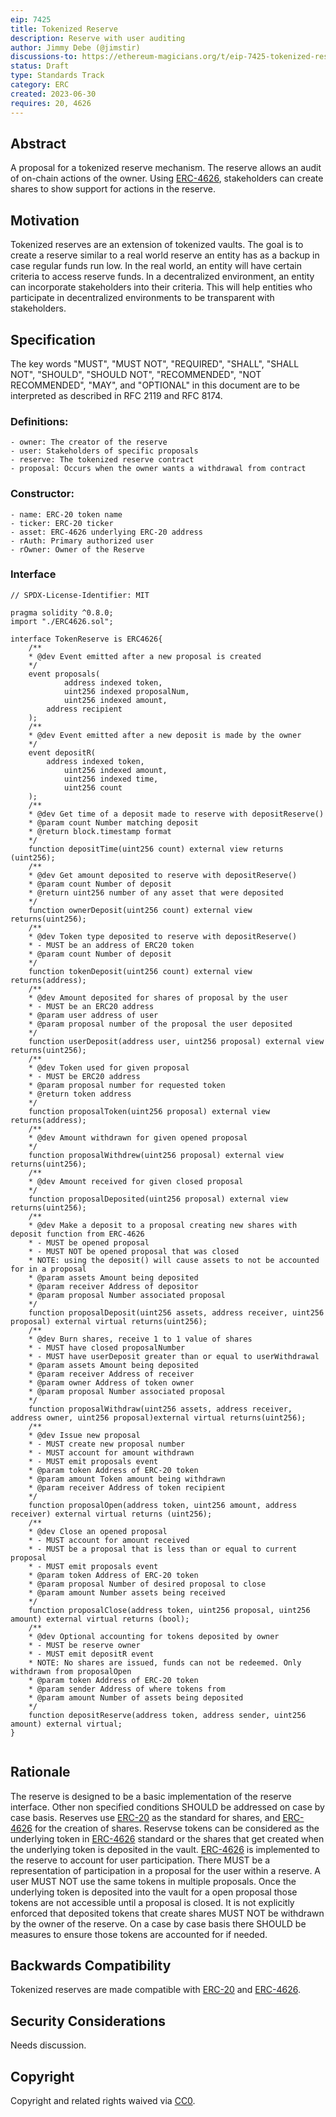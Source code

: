```yaml
---
eip: 7425
title: Tokenized Reserve
description: Reserve with user auditing
author: Jimmy Debe (@jimstir)
discussions-to: https://ethereum-magicians.org/t/eip-7425-tokenized-reserve/15297
status: Draft
type: Standards Track
category: ERC
created: 2023-06-30
requires: 20, 4626
---
```


## Abstract

A proposal for a tokenized reserve mechanism. The reserve allows an audit of on-chain actions of the owner. Using [ERC-4626](../EIPS/eip-4626.md), stakeholders can create shares to show support for actions in the reserve.

## Motivation

Tokenized reserves are an extension of tokenized vaults. The goal is to create a reserve similar to a real world reserve an entity has as a backup in case regular funds run low. In the real world, an entity will have certain criteria to access reserve funds. In a decentralized environment, an entity can incorporate stakeholders into their criteria. This will help entities who participate in decentralized environments to be transparent with stakeholders.

## Specification

The key words "MUST", "MUST NOT", "REQUIRED", "SHALL", "SHALL NOT", "SHOULD", "SHOULD NOT", "RECOMMENDED", "NOT RECOMMENDED", "MAY", and "OPTIONAL" in this document are to be interpreted as described in RFC 2119 and RFC 8174.

### Definitions:

	- owner: The creator of the reserve
	- user: Stakeholders of specific proposals
	- reserve: The tokenized reserve contract
	- proposal: Occurs when the owner wants a withdrawal from contract
 
### Constructor:
 
 	- name: ERC-20 token name
  	- ticker: ERC-20 ticker
   	- asset: ERC-4626 underlying ERC-20 address
	- rAuth: Primary authorized user
	- rOwner: Owner of the Reserve
 
### Interface
    
```solidity
// SPDX-License-Identifier: MIT

pragma solidity ^0.8.0;
import "./ERC4626.sol";
    
interface TokenReserve is ERC4626{
	/**
	* @dev Event emitted after a new proposal is created
	*/
	event proposals(
	    	address indexed token,
	    	uint256 indexed proposalNum,
	    	uint256 indexed amount,
		address recipient
	);
	/**
	* @dev Event emitted after a new deposit is made by the owner
	*/
	event depositR(
		address indexed token,
	    	uint256 indexed amount,
	    	uint256 indexed time,
	    	uint256 count
	);
	/** 
	* @dev Get time of a deposit made to reserve with depositReserve()
	* @param count Number matching deposit
	* @return block.timestamp format
	*/
	function depositTime(uint256 count) external view returns (uint256);
	/** 
	* @dev Get amount deposited to reserve with depositReserve() 
	* @param count Number of deposit
	* @return uint256 number of any asset that were deposited
	*/
	function ownerDeposit(uint256 count) external view returns(uint256);
	/**
	* @dev Token type deposited to reserve with depositReserve()
	* - MUST be an address of ERC20 token
	* @param count Number of deposit
	*/
	function tokenDeposit(uint256 count) external view returns(address);
	/**
	* @dev Amount deposited for shares of proposal by the user
	* - MUST be an ERC20 address
	* @param user address of user
	* @param proposal number of the proposal the user deposited
	*/
	function userDeposit(address user, uint256 proposal) external view returns(uint256);
	/**
	* @dev Token used for given proposal
	* - MUST be ERC20 address
	* @param proposal number for requested token
	* @return token address
	*/
	function proposalToken(uint256 proposal) external view returns(address);
	/**
	* @dev Amount withdrawn for given opened proposal
	*/
	function proposalWithdrew(uint256 proposal) external view returns(uint256);
	/**
	* @dev Amount received for given closed proposal
	*/
	function proposalDeposited(uint256 proposal) external view returns(uint256);
	/**
	* @dev Make a deposit to a proposal creating new shares with deposit function from ERC-4626
	* - MUST be opened proposal
	* - MUST NOT be opened proposal that was closed
	* NOTE: using the deposit() will cause assets to not be accounted for in a proposal
	* @param assets Amount being deposited
	* @param receiver Address of depositor
	* @param proposal Number associated proposal
	*/
	function proposalDeposit(uint256 assets, address receiver, uint256 proposal) external virtual returns(uint256);
	/**
	* @dev Burn shares, receive 1 to 1 value of shares
	* - MUST have closed proposalNumber
	* - MUST have userDeposit greater than or equal to userWithdrawal
	* @param assets Amount being deposited
	* @param receiver Address of receiver
	* @param owner Address of token owner
	* @param proposal Number associated proposal
	*/
	function proposalWithdraw(uint256 assets, address receiver, address owner, uint256 proposal)external virtual returns(uint256);
	/**
	* @dev Issue new proposal
	* - MUST create new proposal number
	* - MUST account for amount withdrawn
	* - MUST emit proposals event
	* @param token Address of ERC-20 token
	* @param amount Token amount being withdrawn
	* @param receiver Address of token recipient
	*/
	function proposalOpen(address token, uint256 amount, address receiver) external virtual returns (uint256);
	/**
	* @dev Close an opened proposal
	* - MUST account for amount received
	* - MUST be a proposal that is less than or equal to current proposal
	* - MUST emit proposals event
	* @param token Address of ERC-20 token
	* @param proposal Number of desired proposal to close
	* @param amount Number assets being received
	*/
	function proposalClose(address token, uint256 proposal, uint256 amount) external virtual returns (bool);
	/**
	* @dev Optional accounting for tokens deposited by owner
	* - MUST be reserve owner
	* - MUST emit depositR event
	* NOTE: No shares are issued, funds can not be redeemed. Only withdrawn from proposalOpen
	* @param token Address of ERC-20 token
	* @param sender Address of where tokens from
	* @param amount Number of assets being deposited
	*/
	function depositReserve(address token, address sender, uint256 amount) external virtual;
}
    
```

## Rationale

The reserve is designed to be a basic implementation of the reserve interface. Other non specified conditions SHOULD be addressed on case by case basis. Reserves use [ERC-20](../EIPS/eip-20.md) as the standard for shares, and [ERC-4626](../EIPS/eip-4626.md) for the creation of shares. Reservse tokens can be considered as the underlying token in [ERC-4626](../EIPS/eip-4626.md) standard or the shares that get created when the underlying token is deposited in the vault. 
[ERC-4626](../EIPS/eip-4626.md) is implemented to the reserve to account for user participation. There MUST be a representation of participation in a proposal for the user within a reserve. A user MUST NOT use the same tokens in multiple proposals. Once the underlying token is deposited into the vault for a open proposal those tokens are not accessible until a proposal is closed. It is not explicitly enforced that deposited tokens that create shares MUST NOT be withdrawn by the owner of the reserve. On a case by case basis there SHOULD be measures to ensure those tokens are accounted for if needed.  

## Backwards Compatibility

Tokenized reserves are made compatible with [ERC-20](../EIPS/eip-20.md) and [ERC-4626](../EIPS/eip-4626.md).

## Security Considerations

Needs discussion.

## Copyright

Copyright and related rights waived via [CC0](../LICENSE.md).
